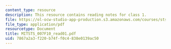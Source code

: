 ```yaml
---
content_type: resource
description: This resource contains reading notes for class 1.
file: https://ol-ocw-studio-app-production.s3.amazonaws.com/courses/sts-007-technology-in-history-fall-2010/7867a2a3f220b74ff0c4838e0139ac50_MITSTS_007F10_read01.pdf
file_type: application/pdf
resourcetype: Document
title: MITSTS_007F10_read01.pdf
uid: 7867a2a3-f220-b74f-f0c4-838e0139ac50
---
```

